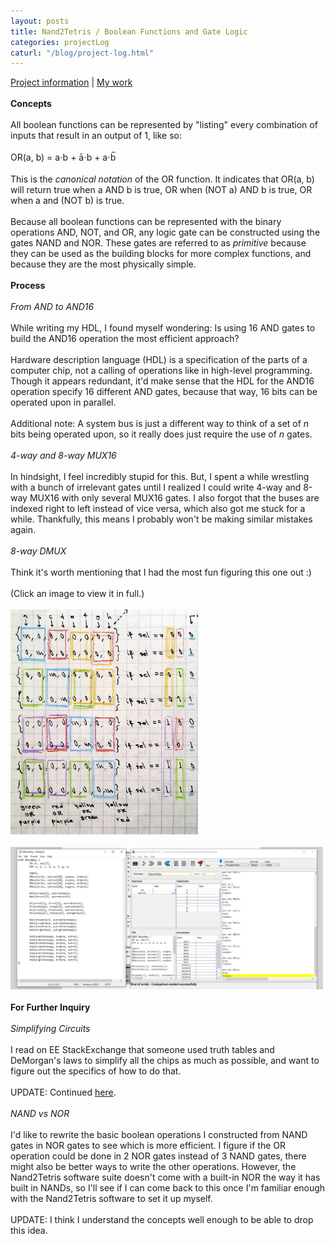 ```yaml
---
layout: posts
title: Nand2Tetris / Boolean Functions and Gate Logic
categories: projectLog
caturl: "/blog/project-log.html"
---
```

<a href="https://www.nand2tetris.org/project01" target="_blank">Project information</a> | <a href="https://github.com/wangzi190/nand2tetris/tree/master/01" target="_blank">My work</a>
<br><br><b>Concepts</b>
<br><br>
All boolean functions can be represented by "listing" every combination of inputs that result in an output of 1, like so:
<br><br>OR(a, b) = a⋅b + ā⋅b + a⋅b̅
<br><br>This is the <i>canonical notation</i> of the OR function. It indicates that OR(a, b) will return true when a AND b is true, OR when (NOT a) AND b is true, OR when a and (NOT b) is true.
<br><br>Because all boolean functions can be represented with the binary operations AND, NOT, and OR, any logic gate can be constructed using the gates NAND and NOR. These gates are referred to as <i>primitive</i> because they can be used as the building blocks for more complex functions, and because they are the most physically simple.
<br><br>
<b>Process</b>
<br><br>
<i>From AND to AND16</i>
<br><br>While writing my HDL, I found myself wondering: Is using 16 AND gates to build the AND16 operation the most efficient approach?
<br><br>
Hardware description language (HDL) is a specification of the parts of a computer chip, not a calling of operations like in high-level programming.
Though it appears redundant, it'd make sense that the HDL for the AND16 operation specify 16 different AND gates, because that way, 16 bits can be operated upon in parallel.
<br><br>Additional note: A system bus is just a different way to think of a set of <i>n</i> bits being operated upon, so it really does just require the use of <i>n</i> gates.
<br><br>
<i>4-way and 8-way MUX16</i>
<br><br>
In hindsight, I feel incredibly stupid for this. But, I spent a while wrestling with a bunch of irrelevant gates until I realized I could write 4-way and 8-way MUX16 with only several MUX16 gates. I also forgot that the buses are indexed right to left instead of vice versa, which also got me stuck for a while. Thankfully, this means I probably won't be making similar mistakes again.
<br><br>
<i>8-way DMUX</i>
<br><br>
Think it's worth mentioning that I had the most fun figuring this one out :)
<br><br>(Click an image to view it in full.)
<br><br>
<a href="/images/for-posts/paper_dmux.png" target="_blank"><img src="/images/for-posts/paper_dmux.png" width="300px"></a>
<br><br><a href="/images/for-posts/dmux8way_sc.PNG" target="_blank"><img src="/images/for-posts/dmux8way_sc.PNG" width="500px"></a>
<br><br>
<b>For Further Inquiry</b>
<br><br>
<i>Simplifying Circuits</i>
<br><br>
I read on EE StackExchange that someone used truth tables and DeMorgan's laws to simplify all the chips as much as possible, and want to figure out the specifics of how to do that.
<br><br>UPDATE: Continued <a href="/projectjournal/2023/05/02/simplifying-circuits.html" target="blank"><u>h</u>ere</a>.
<br><br>
<i>NAND vs NOR</i>
<br><br>I'd like to rewrite the basic boolean operations I constructed from NAND gates in NOR gates to see which is more efficient. I figure if the OR operation could be done in 2 NOR gates instead of 3 NAND gates, there might also be better ways to write the other operations. However, the Nand2Tetris software suite doesn't come with a built-in NOR the way it has built in NANDs, so I'll see if I can come back to this once I'm familiar enough with the Nand2Tetris software to set it up myself.
<br><br>UPDATE: I think I understand the concepts well enough to be able to drop this idea.